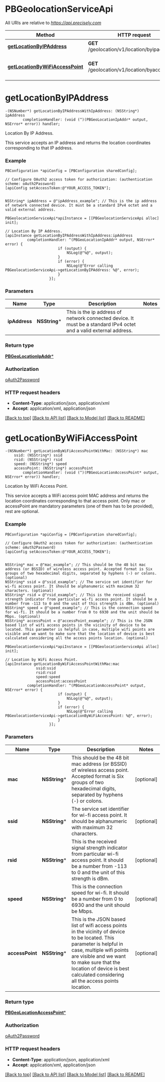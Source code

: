 # PBGeolocationServiceApi

All URIs are relative to *https://api.precisely.com*

Method | HTTP request | Description
------------- | ------------- | -------------
[**getLocationByIPAddress**](PBGeolocationServiceApi.md#getlocationbyipaddress) | **GET** /geolocation/v1/location/byipaddress | Location By IP Address.
[**getLocationByWiFiAccessPoint**](PBGeolocationServiceApi.md#getlocationbywifiaccesspoint) | **GET** /geolocation/v1/location/byaccesspoint | Location by WiFi Access Point.


# **getLocationByIPAddress**
```objc
-(NSNumber*) getLocationByIPAddressWithIpAddress: (NSString*) ipAddress
        completionHandler: (void (^)(PBGeoLocationIpAddr* output, NSError* error)) handler;
```

Location By IP Address.

This service accepts an IP address and returns the location coordinates corresponding to that IP address.

### Example 
```objc
PBConfiguration *apiConfig = [PBConfiguration sharedConfig];

// Configure OAuth2 access token for authorization: (authentication scheme: oAuth2Password)
[apiConfig setAccessToken:@"YOUR_ACCESS_TOKEN"];


NSString* ipAddress = @"ipAddress_example"; // This is the ip address of network connected device. It must be a standard IPv4 octet and a valid external address.

PBGeolocationServiceApi*apiInstance = [[PBGeolocationServiceApi alloc] init];

// Location By IP Address.
[apiInstance getLocationByIPAddressWithIpAddress:ipAddress
          completionHandler: ^(PBGeoLocationIpAddr* output, NSError* error) {
                        if (output) {
                            NSLog(@"%@", output);
                        }
                        if (error) {
                            NSLog(@"Error calling PBGeolocationServiceApi->getLocationByIPAddress: %@", error);
                        }
                    }];
```

### Parameters

Name | Type | Description  | Notes
------------- | ------------- | ------------- | -------------
 **ipAddress** | **NSString***| This is the ip address of network connected device. It must be a standard IPv4 octet and a valid external address. | 

### Return type

[**PBGeoLocationIpAddr***](PBGeoLocationIpAddr.md)

### Authorization

[oAuth2Password](../README.md#oAuth2Password)

### HTTP request headers

 - **Content-Type**: application/json, application/xml
 - **Accept**: application/xml, application/json

[[Back to top]](#) [[Back to API list]](../README.md#documentation-for-api-endpoints) [[Back to Model list]](../README.md#documentation-for-models) [[Back to README]](../README.md)

# **getLocationByWiFiAccessPoint**
```objc
-(NSNumber*) getLocationByWiFiAccessPointWithMac: (NSString*) mac
    ssid: (NSString*) ssid
    rsid: (NSString*) rsid
    speed: (NSString*) speed
    accessPoint: (NSString*) accessPoint
        completionHandler: (void (^)(PBGeoLocationAccessPoint* output, NSError* error)) handler;
```

Location by WiFi Access Point.

This service accepts a WiFi access point MAC address and returns the location coordinates corresponding to that access point. Only mac or accessPoint are mandatory parameters (one of them has to be provided), rest are optional.

### Example 
```objc
PBConfiguration *apiConfig = [PBConfiguration sharedConfig];

// Configure OAuth2 access token for authorization: (authentication scheme: oAuth2Password)
[apiConfig setAccessToken:@"YOUR_ACCESS_TOKEN"];


NSString* mac = @"mac_example"; // This should be the 48 bit mac address (or BSSID) of wireless access point. Accepted format is Six groups of two hexadecimal digits, separated by hyphens (-) or colons. (optional)
NSString* ssid = @"ssid_example"; // The service set identifier for wi-fi access point. It should be alphanumeric with maximum 32 characters. (optional)
NSString* rsid = @"rsid_example"; // This is the received signal strength indicator from particular wi-fi access point. It should be a number from -113 to 0 and the unit of this strength is dBm. (optional)
NSString* speed = @"speed_example"; // This is the connection speed for wi-fi. It should be a number from 0 to 6930 and the unit should be Mbps. (optional)
NSString* accessPoint = @"accessPoint_example"; // This is the JSON based list of wifi access points in the vicinity of device to be located. This parameter is helpful in case, multiple wifi points are visible and we want to make sure that the location of device is best calculated considering all the access points location. (optional)

PBGeolocationServiceApi*apiInstance = [[PBGeolocationServiceApi alloc] init];

// Location by WiFi Access Point.
[apiInstance getLocationByWiFiAccessPointWithMac:mac
              ssid:ssid
              rsid:rsid
              speed:speed
              accessPoint:accessPoint
          completionHandler: ^(PBGeoLocationAccessPoint* output, NSError* error) {
                        if (output) {
                            NSLog(@"%@", output);
                        }
                        if (error) {
                            NSLog(@"Error calling PBGeolocationServiceApi->getLocationByWiFiAccessPoint: %@", error);
                        }
                    }];
```

### Parameters

Name | Type | Description  | Notes
------------- | ------------- | ------------- | -------------
 **mac** | **NSString***| This should be the 48 bit mac address (or BSSID) of wireless access point. Accepted format is Six groups of two hexadecimal digits, separated by hyphens (-) or colons. | [optional] 
 **ssid** | **NSString***| The service set identifier for wi-fi access point. It should be alphanumeric with maximum 32 characters. | [optional] 
 **rsid** | **NSString***| This is the received signal strength indicator from particular wi-fi access point. It should be a number from -113 to 0 and the unit of this strength is dBm. | [optional] 
 **speed** | **NSString***| This is the connection speed for wi-fi. It should be a number from 0 to 6930 and the unit should be Mbps. | [optional] 
 **accessPoint** | **NSString***| This is the JSON based list of wifi access points in the vicinity of device to be located. This parameter is helpful in case, multiple wifi points are visible and we want to make sure that the location of device is best calculated considering all the access points location. | [optional] 

### Return type

[**PBGeoLocationAccessPoint***](PBGeoLocationAccessPoint.md)

### Authorization

[oAuth2Password](../README.md#oAuth2Password)

### HTTP request headers

 - **Content-Type**: application/json, application/xml
 - **Accept**: application/xml, application/json

[[Back to top]](#) [[Back to API list]](../README.md#documentation-for-api-endpoints) [[Back to Model list]](../README.md#documentation-for-models) [[Back to README]](../README.md)

